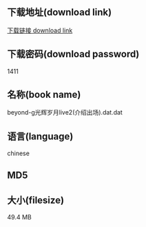 ## 下载地址(download link)
[下载链接 download link](https://voluble-croquembouche-d321dc.netlify.app/?s=beyond-g%E5%85%89%E8%BE%89%E5%B2%81%E6%9C%88live2%28%E4%BB%8B%E7%BB%8D%E5%87%BA%E5%9C%BA%29.dat)

## 下载密码(download password)
1411

## 名称(book name)
beyond-g光辉岁月live2(介绍出场).dat.dat

## 语言(language)
chinese

## MD5


## 大小(filesize)
49.4 MB
